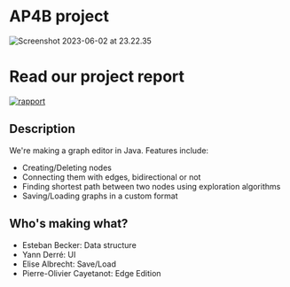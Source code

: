 # AP4B project

![Screenshot 2023-06-02 at 23.22.35](https://i.imgur.com/UsGnJjE.png)


# Read our project report

[![rapport](https://i.imgur.com/eCTqpKr.png)](https://github.com/derreyann/AP4B_project/blob/main/rapport.pdf)
## Description

We're making a graph editor in Java. Features include:
 - Creating/Deleting nodes
 - Connecting them with edges, bidirectional or not
 - Finding shortest path between two nodes using exploration algorithms
 - Saving/Loading graphs in a custom format

## Who's making what?

- Esteban Becker: Data structure
- Yann Derré: UI
- Elise Albrecht: Save/Load
- Pierre-Olivier Cayetanot: Edge Edition